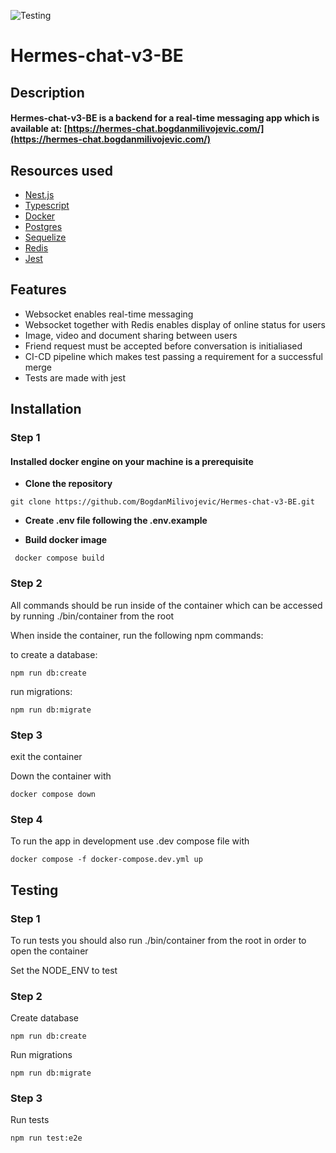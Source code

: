 ![Testing](https://github.com/BogdanMilivojevic/Hermes-chat-v3-BE/actions/workflows/pull.yml/badge.svg)

# Hermes-chat-v3-BE

## Description

#### Hermes-chat-v3-BE is a backend for a real-time messaging app which is available at: [https://hermes-chat.bogdanmilivojevic.com/](https://hermes-chat.bogdanmilivojevic.com/)

## Resources used

- [Nest.js](https://nestjs.com/)
- [Typescript](https://www.typescriptlang.org/)
- [Docker](https://www.docker.com/)
- [Postgres](https://www.postgresql.org/)
- [Sequelize](https://sequelize.org/)
- [Redis](https://redis.io/)
- [Jest](https://jestjs.io/)

## Features

- Websocket enables real-time messaging
- Websocket together with Redis enables display of online status for users
- Image, video and document sharing between users
- Friend request must be accepted before conversation is initialiased
- CI-CD pipeline which makes test passing a requirement for a successful merge
- Tests are made with jest

## Installation

### Step 1

#### Installed docker engine on your machine is a prerequisite

- **Clone the repository**

```
git clone https://github.com/BogdanMilivojevic/Hermes-chat-v3-BE.git
```

- **Create .env file following the .env.example**

- **Build docker image**

```
 docker compose build
```

### Step 2

All commands should be run inside of the container which can be accessed by running ./bin/container from the root

When inside the container, run the following npm commands:

to create a database:

```
npm run db:create
```

run migrations:

```
npm run db:migrate
```
### Step 3

exit the container

Down the container with

```
docker compose down
```

### Step 4

To run the app in development use .dev compose file with

```
docker compose -f docker-compose.dev.yml up
```

## Testing

### Step 1

To run tests you should also run ./bin/container from the root in order to open the container

Set the NODE_ENV to test

### Step 2

Create database

```
npm run db:create
```

Run migrations

```
npm run db:migrate
```

### Step 3

Run tests

```
npm run test:e2e
```
